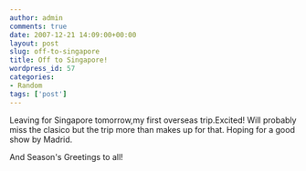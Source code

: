 ```yaml
---
author: admin
comments: true
date: 2007-12-21 14:09:00+00:00
layout: post
slug: off-to-singapore
title: Off to Singapore!
wordpress_id: 57
categories:
- Random
tags: ['post']
---
```


Leaving for Singapore tomorrow,my first overseas trip.Excited! Will probably miss the clasico but the trip more than makes up for that. Hoping for a good show by Madrid.

And Season's Greetings to all!
